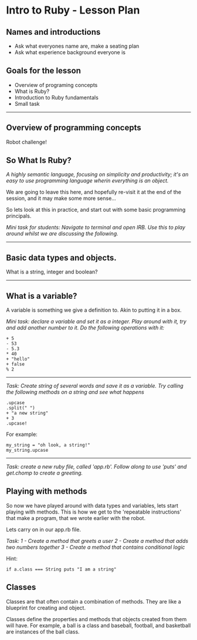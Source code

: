 # Intro to Ruby - Lesson Plan

## Names and introductions

- Ask what everyones name are, make a seating plan
- Ask what experience background everyone is

## Goals for the lesson
- Overview of programing concepts
- What is Ruby?
- Introduction to Ruby fundamentals
- Small task

---
## Overview of programming concepts

Robot challenge!
<!-- Ask a volunteer to be a Robomatic-3000.
Ask students to get the robot to the other side of the room
Use this to explain the difference between controlling, and creating a repeatable program. -->

## So What Is Ruby?

*A highly semantic language, focusing on simplicity and productivity; it's an easy to use programming language wherin everything is an object.*

We are going to leave this here, and hopefully re-visit it at the end of the session, and it may make some more sense...

<!-- So lets break this down.

Semantic - what do we mean by semantic?

It's highly readable, and should be written so that it be read (almost) like English

Everything is an object

When writing programs in Ruby, everything is an object, and every object can be modified. This means we can extend and modify the behaviour of instructions and data within the system. -->

So lets look at this in practice, and start out with some basic programming principals.

_Mini task for students: Navigate to terminal and open IRB. Use this to play around whilst we are discussing the following._

--- 
## Basic data types and objects.
What is a string, integer and boolean?

---
## What is a variable?

A variable is something we give a definition to. Akin to putting it in a box.

<!-- Questions:
Have any of you used variables before?
How do you declare vaiables in other languages? -->

_Mini task: declare a variable and set it as a integer. Play around with it, try and add another number to it. Do the following operations with it:_

```
+ 5
- 53
- 5.3
* 40
+ "hello"
+ false
% 2
```

---

_Task: Create string of several words and save it as a variable. Try calling the following methods on a string and see what happens_

```
.upcase
.split(" ")
+ "a new string"
+ 3
.upcase!
```

For example:
``` 
my_string = "oh look, a string!"
my_string.upcase
```

---

_Task: create a new ruby file, called 'app.rb'. Follow along to use 'puts' and get.chomp to create a greeting._
<!-- Delve around at this point -->

## Playing with methods

So now we have played around with data types and variables, lets start playing with methods.
This is how we get to the 'repeatable instructions' that make a program, that we wrote earlier with the robot.

Lets carry on in our app.rb file.

_Task: 
1 - Create a method that greets a user
2 - Create a method that adds two numbers together
3 - Create a method that contains conditional logic_

Hint:
```
if a.class === String puts "I am a string"
```

<!-- carry on in app.rb file to create a 'greeting' method -->

## Classes

Classes are that often contain a combination of methods.
They are like a blueprint for creating and object.

Classes define the properties and methods that objects created from them will have. For example, a ball is a class and baseball, football, and basketball are instances of the ball class.

<!-- Go through this in the command line -->

<!-- # Class name is Ball
class Ball
  # Properties and methods of the class
end

# Create two instances of the Ball class
ball1 = Ball.new
ball2 = Ball.new

# Print the class of ball1 and ball2
puts ball1.class
puts ball2.class -->